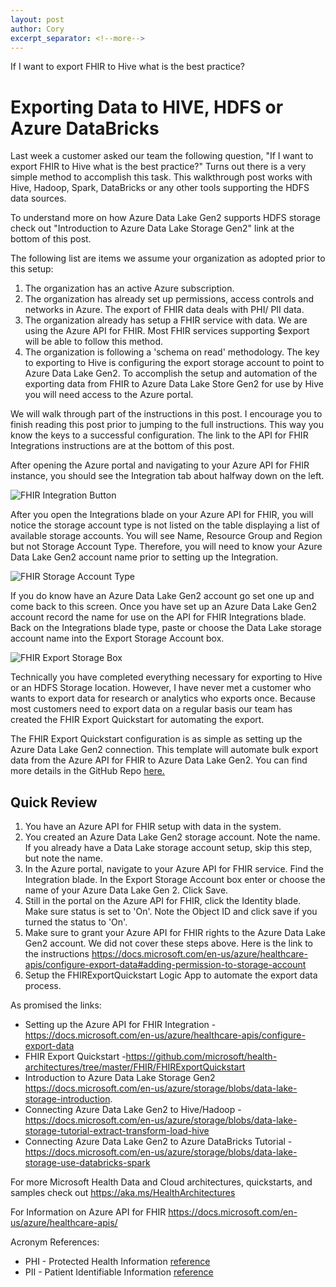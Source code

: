 ```yaml
---
layout: post
author: Cory
excerpt_separator: <!--more-->
---
```


If I want to export FHIR to Hive what is the best practice?

<!--more-->

# Exporting Data to HIVE, HDFS or Azure DataBricks

Last week a customer asked our team the following question, "If I want to export FHIR to Hive what is the best practice?" Turns out there is a very simple method to accomplish this task. This walkthrough post works with Hive, Hadoop, Spark, DataBricks or any other tools supporting the HDFS data sources.

To understand more on how Azure Data Lake Gen2 supports HDFS storage check out "Introduction to Azure Data Lake Storage Gen2" link at the bottom of this post.

The following list are items we assume your organization as adopted prior to this setup:

1. The organization has an active Azure subscription.
2. The organization has already set up permissions, access controls and networks in Azure. The export of FHIR data deals with PHI/ PII data.
3. The organization already has setup a FHIR service with data. We are using the Azure API for FHIR. Most FHIR services supporting $export will be able to follow this method.
4. The organization is following a 'schema on read' methodology.
The key to exporting to Hive is configuring the export storage account to point to Azure Data Lake Gen2. To accomplish the setup and automation of the exporting data from FHIR to Azure Data Lake Store Gen2 for use by Hive you will need access to the Azure portal.

We will walk through part of the instructions in this post. I encourage you to finish reading this post prior to jumping to the full instructions. This way you know the keys to a successful configuration. The link to the API for FHIR Integrations instructions are at the bottom of this post.

After opening the Azure portal and navigating to your Azure API for FHIR instance, you should see the Integration tab about halfway down on the left.

![FHIR Integration Button](/health-architectures/assets/images/IntegrationButtonHighlight.png)

After you open the Integrations blade on your Azure API for FHIR, you will notice the storage account type is not listed on the table displaying a list of available storage accounts. You will see Name, Resource Group and Region but not Storage Account Type. Therefore, you will need to know your Azure Data Lake Gen2 account name prior to setting up the Integration.

![FHIR Storage Account Type](/health-architectures/assets/images/FHIRExportStorageAccountType.png)

If you do know have an Azure Data Lake Gen2 account go set one up and come back to this screen. Once you have set up an Azure Data Lake Gen2 account record the name for use on the API for FHIR Integrations blade. Back on the Integrations blade type, paste or choose the Data Lake storage account name into the Export Storage Account box.

![FHIR Export Storage Box](/health-architectures/assets/images/ExportStorageAccountBox.png)

Technically you have completed everything necessary for exporting to Hive or an HDFS Storage location. However, I have never met a customer who wants to export data for research or analytics who exports once. Because most customers need to export data on a regular basis our team has created the FHIR Export Quickstart for automating the export.

The FHIR Export Quickstart configuration is as simple as setting up the Azure Data Lake Gen2 connection. This template will automate bulk export data from the Azure API for FHIR to Azure Data Lake Gen2. You can find more details in the GitHub Repo [here.](https://github.com/microsoft/health-architectures/tree/master/FHIR/FHIRExportQuickstart)

## Quick Review

1. You have an Azure API for FHIR setup with data in the system.
2. You created an Azure Data Lake Gen2 storage account. Note the name. If you already have a Data Lake storage account setup, skip this step, but note the name.
3. In the Azure portal, navigate to your Azure API for FHIR service. Find the Integration blade. In the Export Storage Account box enter or choose the name of your Azure Data Lake Gen 2. Click Save.
4. Still in the portal on the Azure API for FHIR, click the Identity blade. Make sure status is set to 'On'. Note the Object ID and click save if you turned the status to 'On'.
5. Make sure to grant your Azure API for FHIR rights to the Azure Data Lake Gen2 account. We did not cover these steps above. Here is the link to the instructions <https://docs.microsoft.com/en-us/azure/healthcare-apis/configure-export-data#adding-permission-to-storage-account>
6. Setup the FHIRExportQuickstart Logic App to automate the export data process.

As promised the links:

- Setting up the Azure API for FHIR Integration - <https://docs.microsoft.com/en-us/azure/healthcare-apis/configure-export-data>
- FHIR Export Quickstart -<https://github.com/microsoft/health-architectures/tree/master/FHIR/FHIRExportQuickstart>
- Introduction to Azure Data Lake Storage Gen2 <https://docs.microsoft.com/en-us/azure/storage/blobs/data-lake-storage-introduction>.
- Connecting Azure Data Lake Gen2 to Hive/Hadoop - <https://docs.microsoft.com/en-us/azure/storage/blobs/data-lake-storage-tutorial-extract-transform-load-hive>
- Connecting Azure Data Lake Gen2 to Azure DataBricks Tutorial - <https://docs.microsoft.com/en-us/azure/storage/blobs/data-lake-storage-use-databricks-spark>

For more Microsoft Health Data and Cloud architectures, quickstarts, and samples check out <https://aka.ms/HealthArchitectures>

For Information on Azure API for FHIR <https://docs.microsoft.com/en-us/azure/healthcare-apis/>

Acronym References:

- PHI - Protected Health Information [reference](https://en.wikipedia.org/wiki/Protected_health_information)
- PII - Patient Identifiable Information [reference](https://www.investopedia.com/terms/p/personally-identifiable-information-pii.asp)
